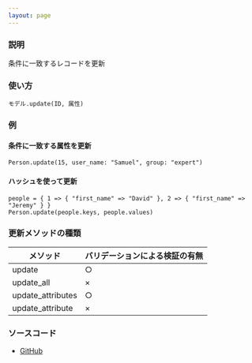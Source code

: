 ```yaml
---
layout: page
---
```

### 説明
条件に一致するレコードを更新

### 使い方
    モデル.update(ID, 属性)

### 例
#### 条件に一致する属性を更新
    Person.update(15, user_name: "Samuel", group: "expert")

#### ハッシュを使って更新
    people = { 1 => { "first_name" => "David" }, 2 => { "first_name" => "Jeremy" } }
    Person.update(people.keys, people.values)

### 更新メソッドの種類

メソッド              | バリデーションによる検証の有無
----------------- | ---------------
update            | ○
update_all        | ×
update_attributes | ○
update_attribute  | ×

### ソースコード
* [GitHub](https://github.com/rails/rails/blob/78bd18a90992e3da767cfe492f1bc5d63077da8a/activerecord/lib/active_record/relation.rb#L363)